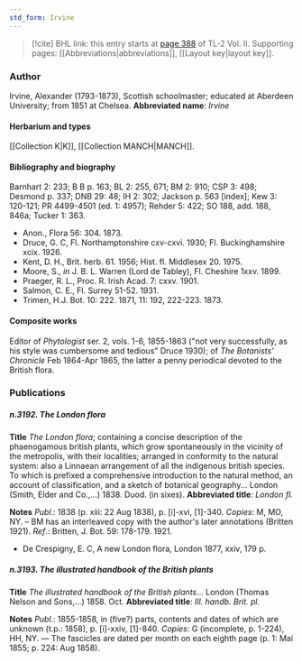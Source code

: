```yaml
---
std_form: Irvine
---
```


> [!cite] BHL link: this entry starts at [page 388](https://www.biodiversitylibrary.org/page/33068630) of TL-2 Vol. II.
> Supporting pages: [[Abbreviations|abbreviations]], [[Layout key|layout key]].

### Author

Irvine, Alexander (1793-1873), Scottish schoolmaster; educated at Aberdeen University; from 1851 at Chelsea. 
**Abbreviated name**: *Irvine*

#### Herbarium and types

[[Collection K|K]], [[Collection MANCH|MANCH]].

#### Bibliography and biography

Barnhart 2: 233; B B p. 163; BL 2: 255, 671; BM 2: 910; CSP 3: 498; Desmond p. 337; DNB 29: 48; IH 2: 302; Jackson p. 563 \[index\]; Kew 3: 120-121; PR 4499-4501 (ed. 1: 4957); Rehder 5: 422; SO 188, add. 188, 846a; Tucker 1: 363.
- Anon., Flora 56: 304. 1873.
- Druce, G. C, Fl. Northamptonshire cxv-cxvi. 1930; Fl. Buckinghamshire xcix. 1926.
- Kent, D. H., Brit. herb. 61. 1956; Hist. fl. Middlesex 20. 1975.
- Moore, S., *in* J. B. L. Warren (Lord de Tabley), Fl. Cheshire 1xxv. 1899.
- Praeger, R. L., Proc. R. Irish Acad. 7: cxxv. 1901.
- Salmon, C. E., Fl. Surrey 51-52. 1931.
- Trimen, H.J. Bot. 10: 222. 1871, 11: 192, 222-223. 1873.

#### Composite works

Editor of *Phytologist* ser. 2, vols. 1-6, 1855-1863 ("not very successfully, as his style was cumbersome and tedious" Druce 1930); of *The Botanists' Chronicle* Feb 1864-Apr 1865, the latter a penny periodical devoted to the British flora.

### Publications

##### n.3192. The London flora

**Title**
*The London flora*; containing a concise description of the phaenogamous british plants, which grow spontaneously in the vicinity of the metropolis, with their localities; arranged in conformity to the natural system: also a Linnaean arrangement of all the indigenous british species. To which is prefixed a comprehensive introduction to the natural method, an account of classification, and a sketch of botanical geography... London (Smith, Elder and Co.,...) 1838. Duod. (in sixes).
**Abbreviated title**: *London fl.*

**Notes**
*Publ*.: 1838 (p. xiii: 22 Aug 1838), p. \[i\]-xvi, \[1\]-340. *Copies*: M, MO, NY. – BM has an interleaved copy with the author's later annotations (Britten 1921).
*Ref*.: Britten, J. Bot. 59: 178-179. 1921.
- De Crespigny, E. C, A new London flora, London 1877, xxiv, 179 p.

##### n.3193. The illustrated handbook of the British plants

**Title**
*The illustrated handbook of the British plants*... London (Thomas Nelson and Sons,...) 1858. Oct.
**Abbreviated title**: *Ill. handb. Brit. pl.*

**Notes**
*Publ*.: 1855-1858, in (five?) parts, contents and dates of which are unknown (t.p.: 1858), p. \[i\]-xxiv, \[1\]-840. *Copies*: G (incomplete, p. 1-224), HH, NY. — The fascicles are dated per month on each eighth page (p. 1: Mai 1855; p. 224: Aug 1858).

